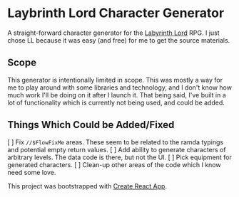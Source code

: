 # Laybrinth Lord Character Generator
A straight-forward character generator for the [Labyrinth Lord](https://en.wikipedia.org/wiki/Labyrinth_Lord) RPG. I just chose LL because it was easy (and free) for me to get the source materials.

## Scope
This generator is intentionally limited in scope. This was mostly a way for me to play around with some
libraries and technology, and I don't know how much work I'll be doing on it after I launch it. That being said, I've built in a lot of functionality which is currently not being used, and could be added.

## Things Which Could be Added/Fixed

[ ] Fix `//$FlowFixMe` areas. These seem to be related to the ramda typings and potential empty return values.
[ ] Add ability to generate characters of arbitrary levels. The data code is there, but not the UI.
[ ] Pick equipment for generated characters.
[ ] Clean-up other areas of the code which I know need some love.

This project was bootstrapped with [Create React App](https://github.com/facebookincubator/create-react-app).
